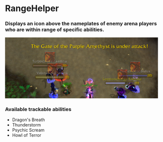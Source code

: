 # RangeHelper
### Displays an icon above the nameplates of enemy arena players who are within range of specific abilities.

![Image Description](./assets/DB_nameplates.png)

### Available trackable abilities
- Dragon's Breath
- Thunderstorm
- Psychic Scream
- Howl of Terror

